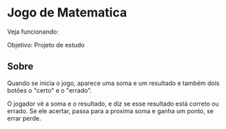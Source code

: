 # Jogo de Matematica

Veja funcionando:

Objetivo: Projeto de estudo

## Sobre

Quando se inicia o jogo, aparece uma soma e um resultado e também dois botões o "certo" e o "errado".

O jogador vê a soma e o resultado, e diz se esse resultado está correto ou errado. Se ele acertar, passa para a proxima soma e ganha um ponto, se errar perde.


